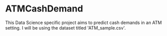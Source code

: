 # ATMCashDemand
This Data Science specific project aims to predict cash demands in an ATM setting. I will be using the dataset titled 'ATM_sample.csv'. 
